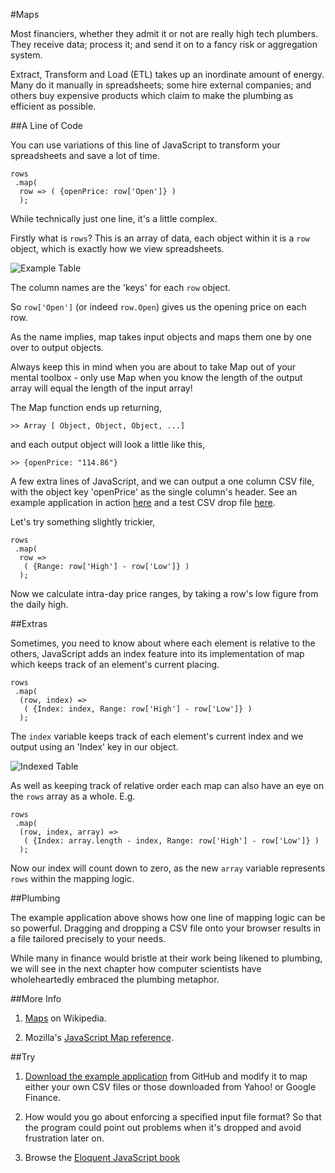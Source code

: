 #Maps

Most financiers, whether they admit it or not are really high tech plumbers. They receive data; process it; and send it on to a fancy risk or aggregation system.

Extract, Transform and Load (ETL) takes up an inordinate amount of energy. Many do it manually in spreadsheets; some hire external companies; and others buy expensive products which claim to make the plumbing as efficient as possible.

##A Line of Code

You can use variations of this line of JavaScript to transform your spreadsheets and save a lot of time.

~~~~~~~~
rows
 .map(
  row => ( {openPrice: row['Open']} )
  );
~~~~~~~~

While technically just one line, it's a little complex.

Firstly what is `rows`? This is an array of data, each object within it is a `row` object, which is exactly how we view spreadsheets.

![Example Table](images/01_example_table.png)

The column names are the 'keys' for each `row` object.

So `row['Open']` (or indeed `row.Open`) gives us the opening price on each row.

As the name implies, map takes input objects and maps them one by one over to output objects.

Always keep this in mind when you are about to take Map out of your mental toolbox - only use Map when you know the length of the output array will equal the length of the input array!

The Map function ends up returning,

`>> Array [ Object, Object, Object, ...]`

and each output object will look a little like this,

`>> {openPrice: "114.86"}`

A few extra lines of JavaScript, and we can output a one column CSV file, with the object key 'openPrice' as the single column's header. See an example application in action [here](https://storage.googleapis.com/blogjohnorfordcom/book/map/etl.html) and a test CSV drop file [here](https://storage.googleapis.com/blogjohnorfordcom/book/map/testDrop.csv).

Let's try something slightly trickier,

~~~~~~~~
rows
 .map(
  row =>
   ( {Range: row['High'] - row['Low']} )
  );
~~~~~~~~

Now we calculate intra-day price ranges, by taking a row's low figure from the daily high.

##Extras

Sometimes, you need to know about where each element is relative to the others, JavaScript adds an index feature into its implementation of map which keeps track of an element's current placing.

~~~~~~~~
rows
 .map(
  (row, index) =>
   ( {Index: index, Range: row['High'] - row['Low']} )
  );
~~~~~~~~

The `index` variable keeps track of each element's current index and we output using an 'Index' key in our object.

![Indexed Table](images/01_index_table.png)

As well as keeping track of relative order each map can also have an eye on the `rows` array as a whole. E.g.

~~~~~~~~
rows
 .map(
  (row, index, array) =>
   ( {Index: array.length - index, Range: row['High'] - row['Low']} )
  );
~~~~~~~~

Now our index will count down to zero, as the new `array` variable represents `rows` within the mapping logic.

##Plumbing

The example application above shows how one line of mapping logic can be so powerful. Dragging and dropping a CSV file onto your browser results in a file tailored precisely to your needs.

While many in finance would bristle at their work being likened to plumbing, we will see in the next chapter how computer scientists have wholeheartedly embraced the plumbing metaphor.

##More Info

1) [Maps](https://en.wikipedia.org/wiki/Map_(higher-order_function)) on Wikipedia.

2) Mozilla's [JavaScript Map reference](https://developer.mozilla.org/en/docs/Web/JavaScript/Reference/Global_Objects/Array/map).

##Try

1) [Download the example application](https://github.com/mmport80/JavascriptFinanceBook/tree/master/manuscript/code/chapter%2002%20-%20map) from GitHub and modify it to map either your own CSV files or those downloaded from Yahoo! or Google Finance.

2) How would you go about enforcing a specified input file format?  So that the program could point out problems when it's dropped and avoid frustration later on.

3) Browse the [Eloquent JavaScript book](http://eloquentjavascript.net)
